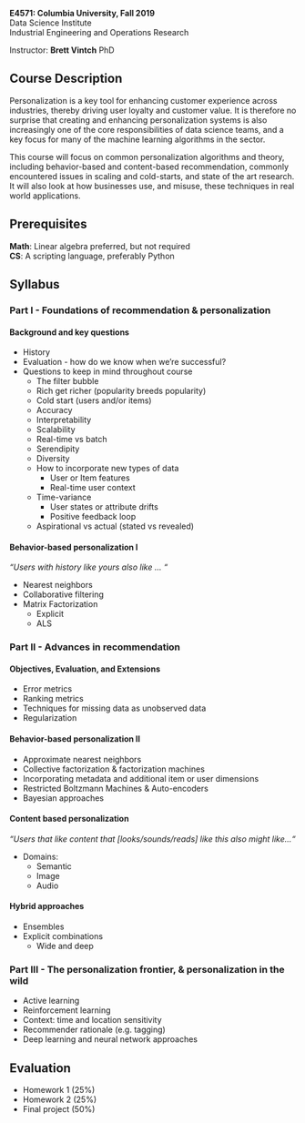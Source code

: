 **E4571: Columbia University, Fall 2019**  
Data Science Institute  
Industrial Engineering and Operations Research  

Instructor: **Brett Vintch** PhD


## Course Description 

Personalization is a key tool for enhancing customer experience across industries, thereby driving user loyalty and customer value. It is therefore no surprise that creating and enhancing personalization systems is also increasingly one of the core responsibilities of data science teams, and a key focus for many of the machine learning algorithms in the sector.

This course will focus on common personalization algorithms and theory, including behavior-based and content-based recommendation, commonly encountered issues in scaling and cold-starts, and state of the art research. It will also look at how businesses use, and misuse, these techniques in real world applications.


## Prerequisites

**Math**: Linear algebra preferred, but not required  
**CS**: A scripting language, preferably Python


## Syllabus

### **Part I** - Foundations of recommendation & personalization

#### Background and key questions

- History
- Evaluation - how do we know when we’re successful?
- Questions to keep in mind throughout course
  * The filter bubble
  * Rich get richer (popularity breeds popularity)
  * Cold start (users and/or items)
  * Accuracy
  * Interpretability
  * Scalability
  * Real-time vs batch
  * Serendipity
  * Diversity
  * How to incorporate new types of data  
    * User or Item features
    * Real-time user context  
  * Time-variance  
    * User states or attribute drifts
    * Positive feedback loop  
  * Aspirational vs actual (stated vs revealed)



#### Behavior-based personalization I  
*“Users with history like yours also like … “*

- Nearest neighbors
- Collaborative filtering
- Matrix Factorization
  * Explicit
  * ALS


### **Part II**  - Advances in recommendation


#### Objectives, Evaluation, and Extensions

- Error metrics
- Ranking metrics
- Techniques for missing data as unobserved data
- Regularization


#### Behavior-based personalization II

- Approximate nearest neighbors
- Collective factorization & factorization machines
- Incorporating metadata and additional item or user dimensions
- Restricted Boltzmann Machines & Auto-encoders
- Bayesian approaches


#### Content based personalization  
*“Users that like content that [looks/sounds/reads] like this also might like…“*

- Domains:
  * Semantic
  * Image
  * Audio


#### Hybrid approaches

- Ensembles
- Explicit combinations
  * Wide and deep


### **Part III** - The personalization frontier, & personalization in the wild

- Active learning
- Reinforcement learning
- Context: time and location sensitivity
- Recommender rationale (e.g. tagging)
- Deep learning and neural network approaches


## Evaluation

- Homework 1 (25%)
- Homework 2 (25%)
- Final project (50%)
